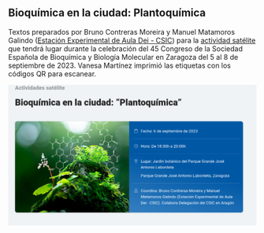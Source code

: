 
## Bioquímica en la ciudad: Plantoquímica

Textos preparados por Bruno Contreras Moreira y Manuel Matamoros Galindo 
([Estación Experimental de Aula Dei - CSIC](https://www.eead.csic.es)) para la 
[actividad satélite](https://congresos.sebbm.es/zaragoza2023/bioquimica-en-la-ciudad-plantoquimica)
que tendrá lugar durante la celebración del 45 Congreso de la Sociedad Española de
Bioquímica y Biología Molecular en Zaragoza del 5 al 8 de septiembre de 2023.
Vanesa Martínez imprimió las etiquetas con los códigos QR para escanear.

![](./pics/portada.png)

